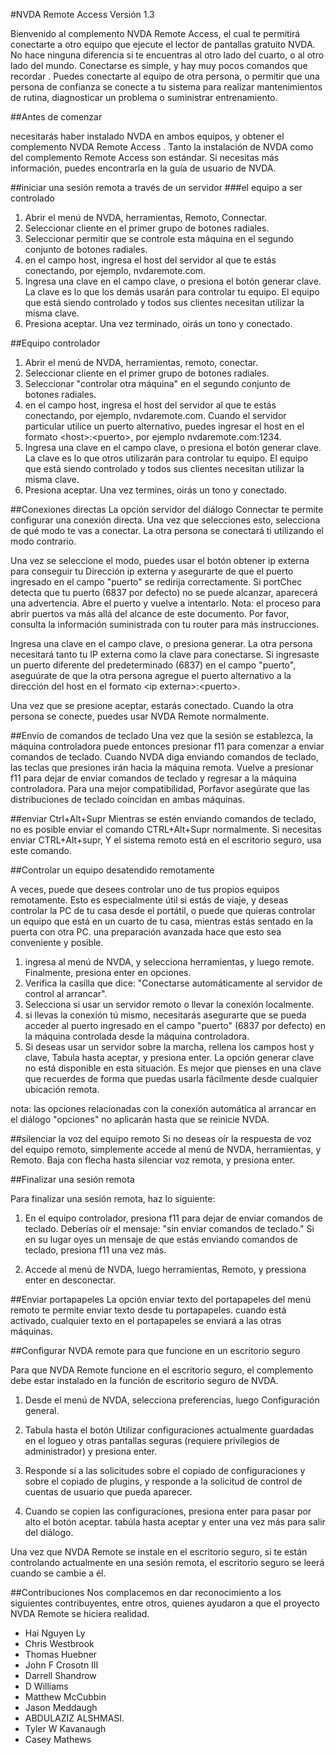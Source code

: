 ﻿#NVDA Remote Access
Versión 1.3

Bienvenido al complemento NVDA Remote Access, el cual te permitirá conectarte a otro equipo que ejecute el lector de pantallas gratuito NVDA. No hace ninguna diferencia si te encuentras al otro lado del cuarto, o al otro lado del mundo. Conectarse es simple, y hay muy pocos comandos que recordar . Puedes conectarte al equipo de otra persona, o permitir que una persona de confianza se conecte a tu sistema para realizar mantenimientos de rutina, diagnosticar un problema o suministrar entrenamiento.

##Antes de comenzar

necesitarás haber instalado NVDA en ambos equipos, y obtener el complemento NVDA Remote Access .
Tanto la instalación de NVDA como del complemento Remote Access son estándar. Si necesitas más información, puedes encontrarla en la guía de usuario de NVDA.

##iniciar una  sesión remota a través de un servidor
###el equipo a ser controlado
1. Abrir el menú de NVDA, herramientas, Remoto, Connectar.
2. Seleccionar cliente en el primer grupo de botones radiales.
3. Seleccionar permitir que se controle esta máquina en el segundo conjunto de botones radiales.
4. en el campo host, ingresa el host del servidor al que te estás conectando, por ejemplo, nvdaremote.com.
5. Ingresa una clave en el campo clave, o presiona el botón generar clave.
La clave es lo que los demás usarán para controlar tu equipo.
El equipo que está siendo controlado y todos sus clientes necesitan utilizar la misma clave.
6. Presiona aceptar. Una vez terminado, oirás un tono y conectado.

##Equipo controlador

1. Abrir el menú de NVDA, herramientas, remoto, conectar. 
2. Seleccionar cliente en el primer grupo de botones radiales. 
3. Seleccionar "controlar otra máquina" en el segundo conjunto de botones radiales.
4. en el campo host, ingresa el host del servidor al que te estás conectando, por ejemplo, nvdaremote.com. Cuando el servidor particular utilice un puerto alternativo, puedes ingresar el host en el formato &lt;host&gt;:&lt;puerto&gt;, por ejemplo nvdaremote.com:1234.
5. Ingresa una clave en el campo clave, o presiona el botón generar clave.
La clave es lo que otros utilizarán para controlar tu equipo.
El equipo que está siendo controlado y todos sus clientes necesitan utilizar la misma clave.
6. Presiona aceptar. Una vez termines, oirás un tono y conectado.

##Conexiones directas
La opción servidor del diálogo Connectar te permite configurar una conexión directa.
Una vez que selecciones esto, selecciona de qué modo te vas a conectar.
La otra persona se conectará ti utilizando el modo contrario.

Una vez se seleccione el modo, puedes usar el botón obtener ip externa para conseguir tu Dirección ip externa y
asegurarte de que el  puerto ingresado en el campo "puerto" se redirija correctamente.
Si portChec detecta que tu puerto (6837 por defecto) no se puede alcanzar, aparecerá una advertencia.
Abre el puerto y vuelve a intentarlo.
Nota: el proceso para abrir puertos va más allá del alcance  de este documento. Por favor, consulta la información suministrada con tu router para más instrucciones.

Ingresa una clave en el campo clave, o presiona generar. La otra persona necesitará tanto tu IP externa como la clave para conectarse. Si ingresaste un puerto diferente del predeterminado (6837) en el campo "puerto", aseguúrate de que la otra persona agregue el puerto alternativo a la dirección del host en el formato &lt;ip externa&gt;:&lt;puerto&gt;.

Una vez que se presione aceptar, estarás conectado.
Cuando la otra persona se conecte, puedes usar NVDA Remote normalmente.

##Envío de comandos de teclado
Una vez que la sesión se establezca, la máquina controladora puede entonces presionar f11 para comenzar a enviar comandos de teclado.
Cuando NVDA diga enviando comandos de teclado, las teclas que presiones irán hacia la máquina remota. Vuelve a presionar f11 para dejar de enviar comandos de teclado y regresar a la máquina controladora.
Para una mejor compatibilidad, Porfavor asegúrate que las distribuciones de teclado coincidan en ambas máquinas.

##enviar Ctrl+Alt+Supr
Mientras se estén enviando comandos de teclado, no es posible enviar el comando CTRL+Alt+Supr normalmente.
Si necesitas enviar CTRL+Alt+supr, Y el sistema remoto está en el escritorio seguro, usa este comando.

##Controlar un equipo desatendido remotamente

A veces, puede que desees controlar uno de tus propios equipos remotamente. Esto es especialmente útil si estás de viaje, y deseas controlar la PC de tu casa desde el portátil, o puede que quieras controlar un equipo que está en un cuarto de tu casa, mientras estás sentado en la puerta con otra PC. una preparación avanzada hace que esto sea conveniente y posible.

1. ingresa al menú de NVDA, y selecciona herramientas, y luego remote. Finalmente, presiona enter en opciones.
2. Verifica la casilla que dice: "Conectarse automáticamente al servidor de control al arrancar".
3. Selecciona si usar un servidor remoto o llevar la conexión localmente. 
4. si llevas la conexión tú mismo, necesitarás asegurarte que se pueda acceder al puerto ingresado en el campo "puerto" (6837 por defecto) en la máquina controlada desde la máquina controladora. 
5. Si deseas usar un servidor sobre la marcha, rellena los campos host y clave, Tabula hasta aceptar, y presiona enter. La opción generar clave no está disponible en esta situación. Es mejor que pienses en una clave que recuerdes de forma que puedas usarla fácilmente desde cualquier ubicación remota.

nota: las opciones relacionadas con la conexión automática al arrancar en el diálogo "opciones" no aplicarán hasta que se reinicie NVDA. 

##silenciar la voz del equipo remoto
Si no deseas oír la respuesta de voz del equipo remoto, simplemente accede al menú de NVDA, herramientas, y Remoto. Baja con flecha hasta silenciar voz remota, y presiona enter. 


##Finalizar una sesión remota

Para finalizar una sesión remota, haz lo siguiente:

1. En el equipo controlador, presiona f11 para dejar de enviar comandos de teclado. Deberías oír el mensaje: "sin enviar comandos de teclado." Si en su lugar oyes un mensaje de que estás enviando comandos de teclado, presiona f11 una vez más.

2. Accede al menú de NVDA, luego herramientas, Remoto, y pressiona enter en desconectar.

##Enviar portapapeles
La opción enviar texto del portapapeles del menú remoto te permite enviar texto desde tu portapapeles.
cuando está activado, cualquier texto en el portapapeles se enviará a las otras máquinas.

##Configurar NVDA remote para que funcione en un escritorio seguro

Para que NVDA Remote funcione en el escritorio seguro, el complemento debe estar instalado en la función de escritorio seguro de NVDA.

1. Desde el menú de NVDA, selecciona preferencias, luego Configuración general.

2. Tabula hasta el botón Utilizar configuraciones actualmente guardadas en el  logueo y otras pantallas seguras (requiere privilegios de administrador) y presiona enter.

3. Responde sí a las solicitudes sobre el copiado de configuraciones y sobre el copiado de plugins, y responde a la solicitud de control de cuentas de usuario que pueda aparecer.

4. Cuando se copien las configuraciones, presiona enter para pasar por alto el botón aceptar. tabúla hasta aceptar y enter una vez más para salir del diálogo.

Una vez que NVDA Remote se instale en el escritorio seguro, si te están controlando actualmente en una sesión remota, el escritorio seguro se leerá cuando se cambie a él.

##Contribuciones
Nos complacemos en dar  reconocimiento a los siguientes contribuyentes, entre otros, quienes ayudaron a que el proyecto NVDA Remote se hiciera realidad.

* Hai Nguyen Ly
* Chris Westbrook
* Thomas Huebner
* John F Crosotn III
* Darrell Shandrow
* D Williams
* Matthew McCubbin
* Jason Meddaugh
* ABDULAZIZ ALSHMASI.
* Tyler W Kavanaugh
* Casey Mathews

